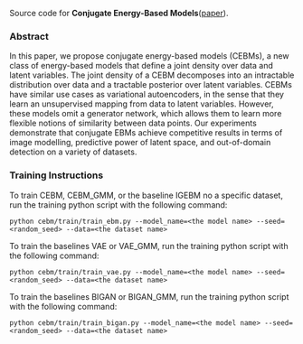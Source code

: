 Source code for **Conjugate Energy-Based Models**([paper](https://openreview.net/forum?id=Asc_uGR8OkU)). 

### Abstract
In this paper, we propose conjugate energy-based models (CEBMs), a new class of energy-based models that define a joint density over data and latent variables. The joint density of a CEBM decomposes into an intractable distribution over data and a tractable posterior over latent variables. CEBMs have similar use cases as variational autoencoders, in the sense that they learn an unsupervised mapping from data to latent variables. However, these models omit a generator network, which allows them to learn more flexible notions of similarity between data points. Our experiments demonstrate that conjugate EBMs achieve competitive results in terms of image modelling, predictive power of latent space, and out-of-domain detection on a variety of datasets.


### Training Instructions
To train CEBM, CEBM_GMM, or the baseline IGEBM no a specific dataset, run the training python script with the following command:

```
python cebm/train/train_ebm.py --model_name=<the model name> --seed=<random_seed> --data=<the dataset name>
```


To train the baselines VAE or VAE_GMM, run the training python script with the following command:

  ```
  python cebm/train/train_vae.py --model_name=<the model name> --seed=<random_seed> --data=<the dataset name>
  ```

To train the baselines BIGAN or BIGAN_GMM, run the training python script with the following command:

  ```
  python cebm/train/train_bigan.py --model_name=<the model name> --seed=<random_seed> --data=<the dataset name>
  ```
